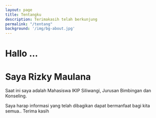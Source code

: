 ```yaml
---
layout: page
title: Tentangku
description: Terimakasih telah berkunjung
permalink: "/tentang"
background: '/img/bg-about.jpg'
---
```


# Hallo ...

# Saya Rizky Maulana


Saat ini saya adalah Mahasiswa IKIP Siliwangi, Jurusan Bimbingan dan Konseling.

Saya harap informasi yang telah dibagikan dapat bermanfaat bagi kita semua.. Terima kasih



